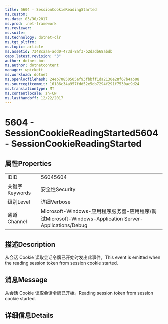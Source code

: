 ```yaml
---
title: 5604 - SessionCookieReadingStarted
ms.custom: 
ms.date: 03/30/2017
ms.prod: .net-framework
ms.reviewer: 
ms.suite: 
ms.technology: dotnet-clr
ms.tgt_pltfrm: 
ms.topic: article
ms.assetid: 7348caaa-add0-473d-8af3-b2dadb68abdb
caps.latest.revision: "3"
author: dotnet-bot
ms.author: dotnetcontent
manager: wpickett
ms.workload: dotnet
ms.openlocfilehash: 24eb70850505af93fbbff1da2130e28f67b4ab08
ms.sourcegitcommit: 16186c34a957fdd52e5db7294f291f7530ac9d24
ms.translationtype: MT
ms.contentlocale: zh-CN
ms.lasthandoff: 12/22/2017
---
```

# <a name="5604---sessioncookiereadingstarted"></a><span data-ttu-id="af825-102">5604 - SessionCookieReadingStarted</span><span class="sxs-lookup"><span data-stu-id="af825-102">5604 - SessionCookieReadingStarted</span></span>
## <a name="properties"></a><span data-ttu-id="af825-103">属性</span><span class="sxs-lookup"><span data-stu-id="af825-103">Properties</span></span>  
  
|||  
|-|-|  
|<span data-ttu-id="af825-104">ID</span><span class="sxs-lookup"><span data-stu-id="af825-104">ID</span></span>|<span data-ttu-id="af825-105">5604</span><span class="sxs-lookup"><span data-stu-id="af825-105">5604</span></span>|  
|<span data-ttu-id="af825-106">关键字</span><span class="sxs-lookup"><span data-stu-id="af825-106">Keywords</span></span>|<span data-ttu-id="af825-107">安全性</span><span class="sxs-lookup"><span data-stu-id="af825-107">Security</span></span>|  
|<span data-ttu-id="af825-108">级别</span><span class="sxs-lookup"><span data-stu-id="af825-108">Level</span></span>|<span data-ttu-id="af825-109">详细</span><span class="sxs-lookup"><span data-stu-id="af825-109">Verbose</span></span>|  
|<span data-ttu-id="af825-110">通道</span><span class="sxs-lookup"><span data-stu-id="af825-110">Channel</span></span>|<span data-ttu-id="af825-111">Microsoft-Windows-应用程序服务器-应用程序/调试</span><span class="sxs-lookup"><span data-stu-id="af825-111">Microsoft-Windows-Application Server-Applications/Debug</span></span>|  
  
## <a name="description"></a><span data-ttu-id="af825-112">描述</span><span class="sxs-lookup"><span data-stu-id="af825-112">Description</span></span>  
 <span data-ttu-id="af825-113">从会话 Cookie 读取会话令牌已开始时发出此事件。</span><span class="sxs-lookup"><span data-stu-id="af825-113">This event is emitted when the reading session token from session cookie started.</span></span>  
  
## <a name="message"></a><span data-ttu-id="af825-114">消息</span><span class="sxs-lookup"><span data-stu-id="af825-114">Message</span></span>  
 <span data-ttu-id="af825-115">从会话 Cookie 读取会话令牌已开始。</span><span class="sxs-lookup"><span data-stu-id="af825-115">Reading session token from session cookie started.</span></span>  
  
## <a name="details"></a><span data-ttu-id="af825-116">详细信息</span><span class="sxs-lookup"><span data-stu-id="af825-116">Details</span></span>
